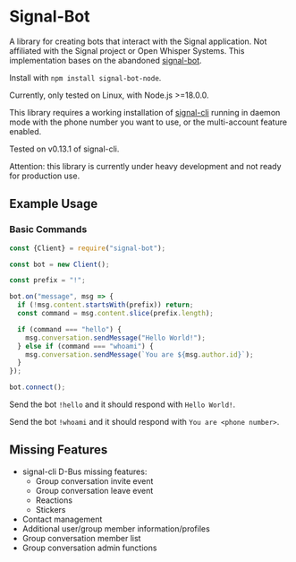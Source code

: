 # Signal-Bot

A library for creating bots that interact with the Signal application. Not affiliated with the Signal project or Open Whisper Systems.
This implementation bases on the abandoned [signal-bot](https://github.com/TapuCosmo/signal-bot).

Install with `npm install signal-bot-node`.

Currently, only tested on Linux, with Node.js >=18.0.0.

This library requires a working installation of [signal-cli](https://github.com/AsamK/signal-cli)
running in daemon mode with the phone number you want to use, or the multi-account feature enabled.

Tested on v0.13.1 of signal-cli.

Attention: this library is currently under heavy development and not ready for production use.

## Example Usage

### Basic Commands

```js
const {Client} = require("signal-bot");

const bot = new Client();

const prefix = "!";

bot.on("message", msg => {
  if (!msg.content.startsWith(prefix)) return;
  const command = msg.content.slice(prefix.length);

  if (command === "hello") {
    msg.conversation.sendMessage("Hello World!");
  } else if (command === "whoami") {
    msg.conversation.sendMessage(`You are ${msg.author.id}`);
  }
});

bot.connect();
```

Send the bot `!hello` and it should respond with `Hello World!`.

Send the bot `!whoami` and it should respond with `You are <phone number>`.

## Missing Features

* signal-cli D-Bus missing features:
  - Group conversation invite event
  - Group conversation leave event
  - Reactions
  - Stickers
* Contact management
* Additional user/group member information/profiles
* Group conversation member list
* Group conversation admin functions
